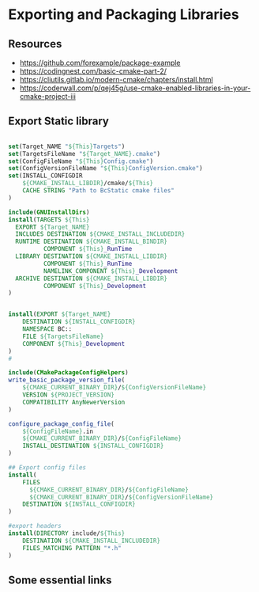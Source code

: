 # Exporting and Packaging Libraries

## Resources

- https://github.com/forexample/package-example
- https://codingnest.com/basic-cmake-part-2/
- https://cliutils.gitlab.io/modern-cmake/chapters/install.html
- https://coderwall.com/p/qej45g/use-cmake-enabled-libraries-in-your-cmake-project-iii

## Export Static library
```cmake

set(Target_NAME "${This}Targets")
set(TargetsFileName "${Target_NAME}.cmake")
set(ConfigFileName "${This}Config.cmake")
set(ConfigVersionFileName "${This}ConfigVersion.cmake")
set(INSTALL_CONFIGDIR 
    ${CMAKE_INSTALL_LIBDIR}/cmake/${This}
    CACHE STRING "Path to BcStatic cmake files"
)

include(GNUInstallDirs)
install(TARGETS ${This}
  EXPORT ${Target_NAME}
  INCLUDES DESTINATION ${CMAKE_INSTALL_INCLUDEDIR}
  RUNTIME DESTINATION ${CMAKE_INSTALL_BINDIR}
          COMPONENT ${This}_RunTime
  LIBRARY DESTINATION ${CMAKE_INSTALL_LIBDIR}
          COMPONENT ${This}_RunTime
          NAMELINK_COMPONENT ${This}_Development
  ARCHIVE DESTINATION ${CMAKE_INSTALL_LIBDIR}
          COMPONENT ${This}_Development
)


install(EXPORT ${Target_NAME}
    DESTINATION ${INSTALL_CONFIGDIR}
    NAMESPACE BC::
    FILE ${TargetsFileName}
    COMPONENT ${This}_Development    
)
# 

include(CMakePackageConfigHelpers)
write_basic_package_version_file(
    ${CMAKE_CURRENT_BINARY_DIR}/${ConfigVersionFileName}
    VERSION ${PROJECT_VERSION}
    COMPATIBILITY AnyNewerVersion
)

configure_package_config_file(
    ${ConfigFileName}.in
    ${CMAKE_CURRENT_BINARY_DIR}/${ConfigFileName}
    INSTALL_DESTINATION ${INSTALL_CONFIGDIR}
)

## Export config files
install(
    FILES
      ${CMAKE_CURRENT_BINARY_DIR}/${ConfigFileName}
      ${CMAKE_CURRENT_BINARY_DIR}/${ConfigVersionFileName}
    DESTINATION ${INSTALL_CONFIGDIR}
)

#export headers
install(DIRECTORY include/${This}
    DESTINATION ${CMAKE_INSTALL_INCLUDEDIR}
    FILES_MATCHING PATTERN "*.h"
)
```

## Some essential links
